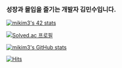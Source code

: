 ### 성장과 몰입을 즐기는 개발자 김민수입니다.

[![mikim3's 42 stats](https://badge.mediaplus.ma/honeytones/mikim3?1337Badge=off&UM6P=off)](https://github.com/mikim3/)

[![Solved.ac 프로필](http://mazassumnida.wtf/api/v2/generate_badge?boj=rlaalstn0107)](https://solved.ac/rlaalstn0107)

[![mikim3's GitHub stats](https://github-readme-stats.vercel.app/api?username=mikim3&show_icons=true&theme=radical)](https://github.com/mikim3/github-readme-stats)

[![Hits](https://hits.seeyoufarm.com/api/count/incr/badge.svg?url=https%3A%2F%2Fgithub.com%2Fmikim3&count_bg=%2379C83D&title_bg=%23555555&icon=&icon_color=%23E7E7E7&title=hits&edge_flat=false)](https://hits.seeyoufarm.com)

<!--
- 🔭 I’m currently working on ...
- 🌱 I’m currently learning ...
- 👯 I’m looking to collaborate on ...
- 🤔 I’m looking for help with ...
- 💬 Ask me about ...
- 📫 How to reach me: ...
- 😄 Pronouns: ...
- ⚡ Fun fact: ...
-->
